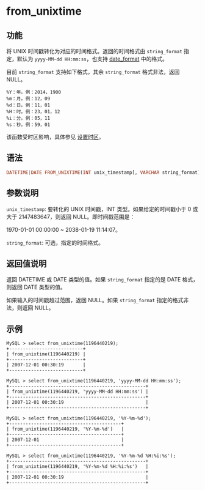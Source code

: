 # from_unixtime

## 功能

将 UNIX 时间戳转化为对应的时间格式。返回的时间格式由 `string_format` 指定，默认为 `yyyy-MM-dd HH:mm:ss`，也支持 [date_format](./date_format.md) 中的格式。

目前 `string_format` 支持如下格式，其余 `string_format` 格式非法，返回 NULL。

```plain text
%Y：年。例：2014，1900
%m：月。例：12，09
%d：日。例：11，01
%H：时。例：23，01，12
%i：分。例：05，11
%s：秒。例：59，01
```

该函数受时区影响，具体参见 [设置时区](../../../administration/timezone.md)。

## 语法

```Haskell
DATETIME|DATE FROM_UNIXTIME(INT unix_timestamp[, VARCHAR string_format])
```

## 参数说明

`unix_timestamp`: 要转化的 UNIX 时间戳，INT 类型。如果给定的时间戳小于 0 或大于 2147483647，则返回 NULL。即时间戳范围是：

1970-01-01 00:00:00 ~ 2038-01-19 11:14:07。

`string_format`: 可选，指定的时间格式。

## 返回值说明

返回 DATETIME 或 DATE 类型的值。如果 `string_format` 指定的是 DATE 格式，则返回 DATE 类型的值。

如果输入的时间戳超过范围，返回 NULL。如果 `string_format` 指定的格式非法，则返回 NULL。

## 示例

```plain text
MySQL > select from_unixtime(1196440219);
+---------------------------+
| from_unixtime(1196440219) |
+---------------------------+
| 2007-12-01 00:30:19       |
+---------------------------+

MySQL > select from_unixtime(1196440219, 'yyyy-MM-dd HH:mm:ss');
+--------------------------------------------------+
| from_unixtime(1196440219, 'yyyy-MM-dd HH:mm:ss') |
+--------------------------------------------------+
| 2007-12-01 00:30:19                              |
+--------------------------------------------------+

MySQL > select from_unixtime(1196440219, '%Y-%m-%d');
+-----------------------------------------+
| from_unixtime(1196440219, '%Y-%m-%d')   |
+-----------------------------------------+
| 2007-12-01                              |
+-----------------------------------------+

MySQL > select from_unixtime(1196440219, '%Y-%m-%d %H:%i:%s');
+--------------------------------------------------+
| from_unixtime(1196440219, '%Y-%m-%d %H:%i:%s')   |
+--------------------------------------------------+
| 2007-12-01 00:30:19                              |
+--------------------------------------------------+
```
